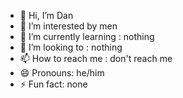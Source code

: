- 👋 Hi, I’m Dan
- 👀 I’m interested by men
- 🌱 I’m currently learning : nothing
- 💞️ I’m looking to : nothing
- 📫 How to reach me : don't reach me
- 😄 Pronouns: he/him
- ⚡ Fun fact: none

<!---
nyiiih/nyiiih is a ✨ special ✨ repository because its `README.md` (this file) appears on your GitHub profile.
You can click the Preview link to take a look at your changes.
--->
